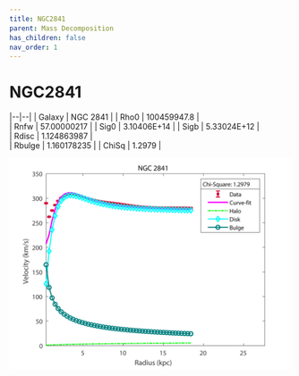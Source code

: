 ```yaml
---
title: NGC2841
parent: Mass Decomposition
has_children: false
nav_order: 1
---
```


# NGC2841

|--|--|
| Galaxy    | NGC 2841	|
| Rho0     |	100459947.8		   |   
| Rnfw  | 57.00000217		  |
| Sig0     | 3.10406E+14		 |
| Sigb     | 5.33024E+12		|  
| Rdisc  | 1.124863987		|   
| Rbulge      | 1.160178235	 | 
| ChiSq | 1.2979 |

![](/assets/plot/NGC2841.jpg)
